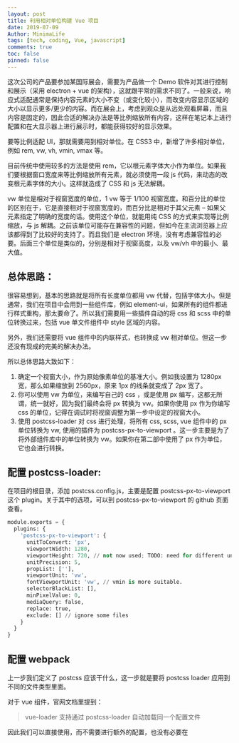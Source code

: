 ```yaml
---
layout: post
title: 利用相对单位构建 Vue 项目
date: 2019-07-09
Author: MinimaLife
tags: [tech, coding, Vue, javascript]
comments: true
toc: false
pinned: false
---
```

这次公司的产品要参加某国际展会，需要为产品做一个 Demo 软件对其进行控制和展示（采用 electron + vue 的架构），这就跟平常的需求不同了。一般来说，响应式适配通常是保持内容元素的大小不变（或变化较小），而改变内容显示区域的大小以显示更多/更少的内容。而在展会上，考虑到观众是从远处观看屏幕，而且内容是固定的，因此合适的解决办法是等比例缩放所有内容，这样在笔记本上进行配置和在大显示器上进行展示时，都能获得较好的显示效果。
<!-- more -->
要等比例适配 UI，那就需要用到相对单位。在 CSS3 中，新增了许多相对单位，例如 rem, vw, vh, vmin, vmax 等。

目前传统中使用较多的方法是使用 rem，它以根元素字体大小作为单位。如果我们要根据窗口宽度来等比例缩放所有元素，就必须使用一段 js 代码，来动态的改变根元素字体的大小。这样就造成了 CSS 和 js 无法解耦。

vw 单位是相对于视窗宽度的单位，1 vw 等于 1/100 视窗宽度。和百分比的单位的区别在于，它是直接相对于视窗宽度的，而百分比是相对于其父元素 – 如果父元素指定了明确的宽度的话。使用这个单位，就能用纯 CSS 的方式来实现等比例缩放，与 js 解耦。之前该单位可能存在兼容性的问题，但如今在主流浏览器上应该都得到了比较好的支持了。而且我们是 electron 环境，没有考虑兼容性的必要。后面三个单位是类似的，分别是相对于视窗高度，以及 vw/vh 中的最小、最大值。

## 总体思路：

很容易想到，基本的思路就是将所有长度单位都用 vw 代替，包括字体大小。但是通常，我们在项目中会用到一些组件库，例如 element-ui，如果所有的组件都进行样式重构，那太要命了。所以我们需要用一些插件自动的将 css 和 scss 中的单位转换过来，包括 vue 单文件组件中 style 区域的内容。

另外，我们还需要将 vue 组件中的内联样式，也转换成 vw 相对单位。但这一步还没有现成的完美的解决办法。

所以总体思路大致如下：
1. 确定一个视窗大小，作为原始像素单位的基准大小。例如我设置为 1280px 宽，那么如果缩放到 2560px，原来 1px 的线条就变成了 2px 宽了。
2. 你可以使用 vw 为单位，来编写自己的 css ，或是使用 px 编写，这都无所谓，统一就好，因为我们最终会将 px 转换为 vw。如果你使用 px 作为你编写 css 的单位，记得在调试时将视窗调整为第一步中设定的视窗大小。
3. 使用 postcss-loader 对 css 进行处理，将所有 css, scss, vue 组件中的 px 单位转换为 vw, 使用的插件为 postcss-px-to-viewport 。这一步主要是为了将外部组件库中的单位转换为 vw。如果你在第二部中使用了 px 作为单位，它也会进行转换。

## 配置 postcss-loader:

在项目的根目录，添加 postcss.config.js，主要是配置 postcss-px-to-viewport 这个 plugin。关于其中的选项，可以到 postcss-px-to-viewport 的 github 页面查看。

``` python
module.exports = {
  plugins: {
    'postcss-px-to-viewport': {
      unitToConvert: 'px',
      viewportWidth: 1280,
      viewportHeight: 720, // not now used; TODO: need for different units and math for different properties
      unitPrecision: 5,
      propList: [''],
      viewportUnit: 'vw',
      fontViewportUnit: 'vw', // vmin is more suitable.
      selectorBlackList: [],
      minPixelValue: 0,
      mediaQuery: false,
      replace: true,
      exclude: [] // ignore some files
    }
  }
}
```

## 配置 webpack

上一步我们定义了 postcss 应该干什么，这一步就是要将 postcss loader 应用到不同的文件类型里面。

对于 vue 组件，官网文档里提到：

> vue-loader 支持通过 postcss-loader 自动加载同一个配置文件

因此我们可以直接使用，而不需要进行额外的配置，也没有必要在 <style> 区块中显式的将 lang 设置为 postcss。更多信息请参考官方网站：https://vue-loader-v14.vuejs.org/zh-cn/features/postcss.html

关于 postcss-loader 插件的位置，根据官网的描述，需要加在任何预处理器（如 sass, scss）之前，在 css-loader 之后。如果 postcss-loader 加在预处理器之后的话，通过 scss 等文件中的 @import 语句引入的样式，将无法应用到 postcss-loader 的效果。

我是用 electron-vue 构建的项目，所以我更改的是 webpack.renderer.config.js。

``` javascript
{
  test: /\.css$/,
  use: ExtractTextPlugin.extract({
    fallback: 'style-loader',
    use: ['css-loader', 'postcss-loader']
  })
},
{
  test: /\.scss$/,
  use: [ 'style-loader', 'css-loader', 'postcss-loader', 'sass-loader' ]
},
{
  test: /\.vue$/,
  use: {
    loader: 'vue-loader',
    options: {
      extractCSS: process.env.NODE_ENV === 'production',
      loaders: {
        sass: 'vue-style-loader!css-loader!postcss-loader!sass-loader?indentedSyntax=1&data=@import "./src/renderer/styles/global-vars"',
        scss: 'vue-style-loader!css-loader!postcss-loader!sass-loader?data=@import "./src/renderer/styles/global-vars";'
      }
    }
  }
},
...
```

只需要将 postcss-loader 这个字段添加到合适的位置就可以了，不用做其它更改，唯一需要注意的是添加的位置：在预处理器之前，在 css-loader 之后。

## 转换 vue 单文件组件中的内联样式

对于这个需求，有朋友做了一个 loader, 可以将 vue 单文件组件中内联样式中的 px 单位转换为 vw。但是，由于该 loader 只是针对 .vue 文件做文本替换，对于某些渲染出来的组件（例如 element-ui 中的 switch 组件，接收 width = int 参数，最后渲染成 px 的值），无法生效。由于这一点涉及到的影响不大，暂时未做处理，手动添加一些 css 即可。

大家可以直接查看[项目页面](https://github.com/hyy1115/style-vw-loader)。
